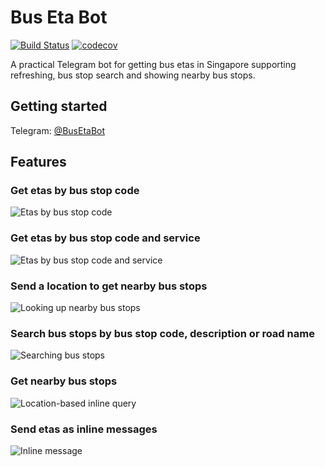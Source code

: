 # Bus Eta Bot
[![Build Status](https://travis-ci.org/yi-jiayu/bus-eta-bot.svg?branch=master)](https://travis-ci.org/yi-jiayu/bus-eta-bot)
[![codecov](https://codecov.io/gh/yi-jiayu/bus-eta-bot/branch/master/graph/badge.svg)](https://codecov.io/gh/yi-jiayu/bus-eta-bot)

A practical Telegram bot for getting bus etas in Singapore supporting refreshing, bus stop search and showing nearby bus stops.

## Getting started
Telegram: [@BusEtaBot](https://t.me/BusEtaBot)

## Features
### Get etas by bus stop code
![Etas by bus stop code](screenshots/eta-query.png)

### Get etas by bus stop code and service
![Etas by bus stop code and service](screenshots/eta-query-filtered.png)

### Send a location to get nearby bus stops
![Looking up nearby bus stops](screenshots/nearby-bus-stops.png)

### Search bus stops by bus stop code, description or road name
![Searching bus stops](screenshots/search-bus-stops.png)

### Get nearby bus stops
![Location-based inline query](screenshots/nearby-bus-stops-inline.png)

### Send etas as inline messages
![Inline message](screenshots/inline-message.png)
